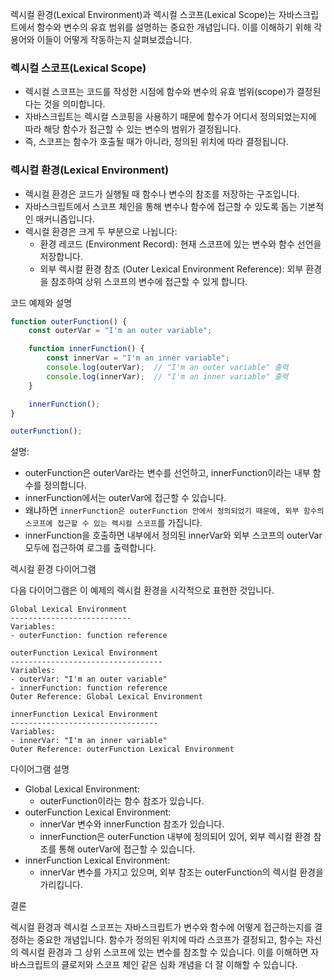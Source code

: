 렉시컬 환경(Lexical Environment)과 렉시컬 스코프(Lexical Scope)는 자바스크립트에서 함수와 변수의 유효 범위를 설명하는 중요한 개념입니다.
이를 이해하기 위해 각 용어와 이들이 어떻게 작동하는지 살펴보겠습니다.

### 렉시컬 스코프(Lexical Scope)

- 렉시컬 스코프는 코드를 작성한 시점에 함수와 변수의 유효 범위(scope)가 결정된다는 것을 의미합니다.
- 자바스크립트는 렉시컬 스코핑을 사용하기 때문에 함수가 어디서 정의되었는지에 따라 해당 함수가 접근할 수 있는 변수의 범위가 결정됩니다.
- 즉, 스코프는 함수가 호출될 때가 아니라, 정의된 위치에 따라 결정됩니다.

### 렉시컬 환경(Lexical Environment)

- 렉시컬 환경은 코드가 실행될 때 함수나 변수의 참조를 저장하는 구조입니다.
- 자바스크립트에서 스코프 체인을 통해 변수나 함수에 접근할 수 있도록 돕는 기본적인 매커니즘입니다.
- 렉시컬 환경은 크게 두 부분으로 나뉩니다:
    - 환경 레코드 (Environment Record): 현재 스코프에 있는 변수와 함수 선언을 저장합니다.
    - 외부 렉시컬 환경 참조 (Outer Lexical Environment Reference): 외부 환경을 참조하여 상위 스코프의 변수에 접근할 수 있게 합니다.

코드 예제와 설명

```javascript
function outerFunction() {
    const outerVar = "I'm an outer variable";

    function innerFunction() {
        const innerVar = "I'm an inner variable";
        console.log(outerVar);  // "I'm an outer variable" 출력
        console.log(innerVar);  // "I'm an inner variable" 출력
    }

    innerFunction();
}

outerFunction();
```

설명:

- outerFunction은 outerVar라는 변수를 선언하고, innerFunction이라는 내부 함수를 정의합니다.
- innerFunction에서는 outerVar에 접근할 수 있습니다.
- 왜냐하면 `innerFunction은 outerFunction 안에서 정의되었기 때문에, 외부 함수의 스코프에 접근할 수 있는 렉시컬 스코프`를
  가집니다.
- innerFunction을 호출하면 내부에서 정의된 innerVar와 외부 스코프의 outerVar 모두에 접근하여 로그를 출력합니다.

렉시컬 환경 다이어그램

다음 다이어그램은 이 예제의 렉시컬 환경을 시각적으로 표현한 것입니다.

```
Global Lexical Environment
---------------------------
Variables:
- outerFunction: function reference

outerFunction Lexical Environment
----------------------------------
Variables:
- outerVar: "I'm an outer variable"
- innerFunction: function reference
Outer Reference: Global Lexical Environment

innerFunction Lexical Environment
---------------------------------
Variables:
- innerVar: "I'm an inner variable"
Outer Reference: outerFunction Lexical Environment
```

다이어그램 설명

- Global Lexical Environment:
    - outerFunction이라는 함수 참조가 있습니다.
- outerFunction Lexical Environment:
    - innerVar 변수와 innerFunction 참조가 있습니다.
    - innerFunction은 outerFunction 내부에 정의되어 있어, 외부 렉시컬 환경 참조를 통해 outerVar에 접근할 수 있습니다.
- innerFunction Lexical Environment:
    - innerVar 변수를 가지고 있으며, 외부 참조는 outerFunction의 렉시컬 환경을 가리킵니다.

결론

렉시컬 환경과 렉시컬 스코프는 자바스크립트가 변수와 함수에 어떻게 접근하는지를 결정하는 중요한 개념입니다. 함수가 정의된 위치에 따라 스코프가 결정되고, 함수는 자신의 렉시컬 환경과 그 상위 스코프에 있는 변수를
참조할 수 있습니다. 이를 이해하면 자바스크립트의 클로저와 스코프 체인 같은 심화 개념을 더 잘 이해할 수 있습니다.
